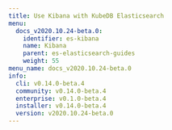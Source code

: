 ```yaml
---
title: Use Kibana with KubeDB Elasticsearch
menu:
  docs_v2020.10.24-beta.0:
    identifier: es-kibana
    name: Kibana
    parent: es-elasticsearch-guides
    weight: 55
menu_name: docs_v2020.10.24-beta.0
info:
  cli: v0.14.0-beta.4
  community: v0.14.0-beta.4
  enterprise: v0.1.0-beta.4
  installer: v0.14.0-beta.4
  version: v2020.10.24-beta.0
---
```


